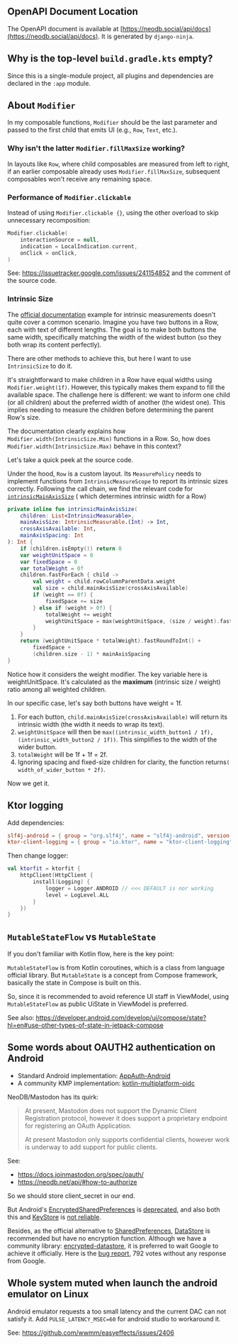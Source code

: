 ## OpenAPI Document Location

The OpenAPI document is available at [https://neodb.social/api/docs](https://neodb.social/api/docs).
It is generated by `django-ninja`.

## Why is the top-level `build.gradle.kts` empty?

Since this is a single-module project, all plugins and dependencies are declared in the `:app`
module.

## About `Modifier`

In my composable functions, `Modifier` should be the last parameter and passed to the first child
that emits UI (e.g., `Row`, `Text`, etc.).

### Why isn't the latter `Modifier.fillMaxSize` working?

In layouts like `Row`, where child composables are measured from left to right, if an earlier
composable already uses `Modifier.fillMaxSize`, subsequent composables won't receive any remaining
space.

### Performance of `Modifier.clickable`

Instead of using `Modifier.clickable {}`, using the other overload to skip unnecessary
recomposition:

```kotlin
Modifier.clickable(
    interactionSource = null,
    indication = LocalIndication.current,
    onClick = onClick,
)
```

See: https://issuetracker.google.com/issues/241154852 and the comment of the source code.

### Intrinsic Size

The [official documentation](https://developer.android.com/develop/ui/compose/layouts/intrinsic-measurements)
example for intrinsic measurements doesn't quite cover a common scenario.
Imagine you have two buttons in a Row, each with text of different lengths. The goal is to make both
buttons the same width, specifically matching the width of the widest button (so they both wrap its
content perfectly).

There are other methods to achieve this, but here I want to use `IntrinsicSize` to do it.

It's straightforward to make children in a Row have equal widths using `Modifier.weight(1f)`.
However,
this typically makes them expand to fill the available space. The challenge here is different: we
want to inform one child (or all children) about the preferred width of another (the widest one).
This implies needing to measure the children before determining the parent Row's size.

The documentation clearly explains how `Modifier.width(IntrinsicSize.Min)` functions in a Row. So,
how
does` Modifier.width(IntrinsicSize.Max)` behave in this context?

Let's take a quick peek at the source code.

Under the hood, `Row` is a custom layout. Its `MeasurePolicy` needs to implement functions from
`IntrinsicMeasureScope` to report its intrinsic sizes correctly. Following the call chain, we find
the
relevant code for [
`intrinsicMainAxisSize`](https://cs.android.com/androidx/platform/frameworks/support/+/androidx-main:compose/foundation/foundation-layout/src/commonMain/kotlin/androidx/compose/foundation/layout/RowColumnImpl.kt;l=415-438;drc=2c2677f4c3729b50080b6adf98d0c5e23d47d393) (
which determines intrinsic width for a Row)

```kotlin
private inline fun intrinsicMainAxisSize(
    children: List<IntrinsicMeasurable>,
    mainAxisSize: IntrinsicMeasurable.(Int) -> Int,
    crossAxisAvailable: Int,
    mainAxisSpacing: Int
): Int {
    if (children.isEmpty()) return 0
    var weightUnitSpace = 0
    var fixedSpace = 0
    var totalWeight = 0f
    children.fastForEach { child ->
        val weight = child.rowColumnParentData.weight
        val size = child.mainAxisSize(crossAxisAvailable)
        if (weight == 0f) {
            fixedSpace += size
        } else if (weight > 0f) {
            totalWeight += weight
            weightUnitSpace = max(weightUnitSpace, (size / weight).fastRoundToInt())
        }
    }
    return (weightUnitSpace * totalWeight).fastRoundToInt() +
        fixedSpace +
        (children.size - 1) * mainAxisSpacing
}
```

Notice how it considers the weight modifier. The key variable here is weightUnitSpace. It's
calculated as the **maximum** (intrinsic size / weight) ratio among all weighted children.

In our specific case, let's say both buttons have weight = 1f.

1. For each button, `child.mainAxisSize(crossAxisAvailable)` will return its intrinsic width (the
   width it needs to wrap its text).
2. `weightUnitSpace` will then be
   `max((intrinsic_width_button1 / 1f), (intrinsic_width_button2 / 1f))`.
   This simplifies to the width of the wider button.
3. `totalWeight` will be 1f + 1f = 2f.
4. Ignoring spacing and fixed-size children for clarity, the function returns`(
   width_of_wider_button * 2f)`.

Now we get it.

## Ktor logging

Add dependencies:

```toml
slf4j-android = { group = "org.slf4j", name = "slf4j-android", version.ref = "slf4jAndroid" }
ktor-client-logging = { group = "io.ktor", name = "ktor-client-logging", version.ref = "ktor" }
```

Then change logger:

```kotlin
val ktorfit = ktorfit {
    httpClient(HttpClient {
        install(Logging) {
            logger = Logger.ANDROID // <<< DEFAULT is nor working
            level = LogLevel.ALL
        }
    })
}
```

## `MutableStateFlow` vs `MutableState`

If you don't familiar with Kotlin flow, here is the key point:

`MutableStateFlow` is from Kotlin coroutines, which is a class from language official library. But
`MutableState` is a concept from Compose framework, basically the state in Compose is built on this.

So, since it is recommended to avoid reference UI staff in ViewModel, using `MutableStateFlow` as
public UiState in ViewModel is preferred.

See
also: https://developer.android.com/develop/ui/compose/state?hl=en#use-other-types-of-state-in-jetpack-compose

## Some words about OAUTH2 authentication on Android

- Standard Android implementation: [AppAuth-Android](https://github.com/openid/AppAuth-Android)
- A community KMP
  implementation: [kotlin-multiplatform-oidc](https://github.com/kalinjul/kotlin-multiplatform-oidc)

NeoDB/Mastodon has its quirk:

> At present, Mastodon does not support the Dynamic Client Registration protocol,
> however it does support a proprietary endpoint for registering an OAuth Application.
>
> At present Mastodon only supports confidential clients,
> however work is underway to add support for public clients.

See:

- https://docs.joinmastodon.org/spec/oauth/
- https://neodb.net/api/#how-to-authorize

So we should store client_secret in our end.

But
Android's [EncryptedSharedPreferences](https://developer.android.com/reference/androidx/security/crypto/EncryptedSharedPreferences)
is [deprecated](https://cs.android.com/androidx/platform/frameworks/support/+/androidx-main:security/security-crypto/src/main/java/androidx/security/crypto/EncryptedSharedPreferences.java;drc=83d0df9197c5320ac2e10d92afaf9ee839cec144;l=81),
and also both this and [KeyStore](https://developer.android.com/privacy-and-security/keystore)
is [not reliable](https://github.com/tink-crypto/tink/issues/535#issuecomment-912170221).

Besides, as the official alternative
to [SharedPreferences](https://developer.android.com/reference/android/content/SharedPreferences),
[DataStore](https://developer.android.com/topic/libraries/architecture/datastore) is recommended but
have no encryption function.
Although we have a community
library: [encrypted-datastore](https://github.com/osipxd/encrypted-datastore), it is preferred to
wait Google to achieve it officially.
Here is the [bug report](https://issuetracker.google.com/issues/167697691), 792 votes without any
response from Google.

## Whole system muted when launch the android emulator on Linux

Android emulator requests a too small latency and the current DAC can not satisfy it.
Add `PULSE_LATENCY_MSEC=60` for android studio to workaround it.

See: https://github.com/wwmm/easyeffects/issues/2406
